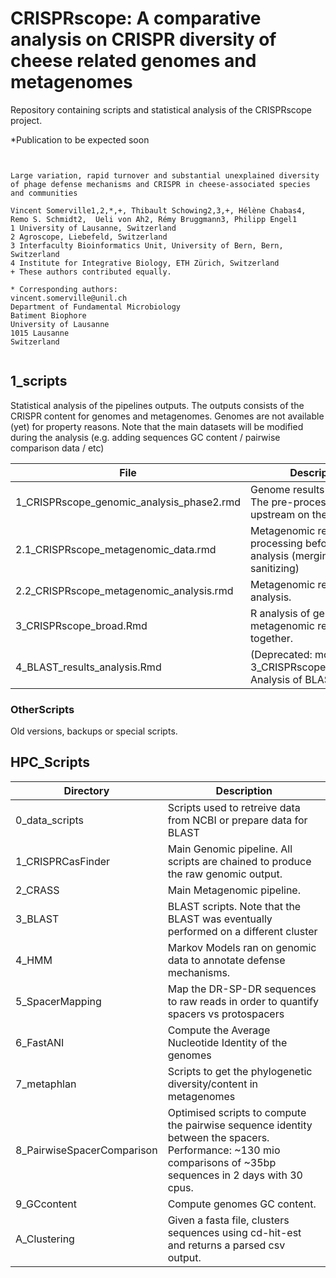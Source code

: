 # CRISPRscope: A comparative analysis on CRISPR diversity of cheese related genomes and metagenomes

Repository containing scripts and statistical analysis of the CRISPRscope project.

*Publication to be expected soon

<pre><code>

Large variation, rapid turnover and substantial unexplained diversity of phage defense mechanisms and CRISPR in cheese-associated species and communities

Vincent Somerville1,2,*,+, Thibault Schowing2,3,+, Hélène Chabas4, Remo S. Schmidt2,  Ueli von Ah2, Rémy Bruggmann3, Philipp Engel1
1 University of Lausanne, Switzerland
2 Agroscope, Liebefeld, Switzerland
3 Interfaculty Bioinformatics Unit, University of Bern, Bern, Switzerland
4 Institute for Integrative Biology, ETH Zürich, Switzerland
+ These authors contributed equally. 

* Corresponding authors:
vincent.somerville@unil.ch
Department of Fundamental Microbiology
Batiment Biophore
University of Lausanne
1015 Lausanne
Switzerland

</code></pre>






## 1_scripts

Statistical analysis of the pipelines outputs. The outputs consists of the CRISPR content for genomes and metagenomes. Genomes are not available (yet) for property reasons.
Note that the main datasets will be modified during the analysis (e.g. adding sequences GC content / pairwise comparison data / etc) 

| File | Description |
| ------------- | ------------- |
| 1_CRISPRscope_genomic_analysis_phase2.rmd | Genome results R analysis. The pre-processing is done upstream on the HPC side.  |
| 2.1_CRISPRscope_metagenomic_data.rmd      | Metagenomic results pre-processing before statistical analysis (merging and sanitizing)  |
| 2.2_CRISPRscope_metagenomic_analysis.rmd  | Metagenomic results R analysis. |
| 3_CRISPRscope_broad.Rmd                   | R analysis of genomic and metagenomic results together.  |
| 4_BLAST_results_analysis.Rmd              | (Deprecated: moved to 3_CRISPRscope_broad.Rmd) Analysis of BLAST output   |
	
### OtherScripts

Old versions, backups or special scripts.
 
 

## HPC_Scripts


| Directory | Description |
| ------------- | ------------- |
| 0_data_scripts             | Scripts used to retreive data from NCBI or prepare data for BLAST  |
| 1_CRISPRCasFinder          | Main Genomic pipeline. All scripts are chained to produce the raw genomic output.  |
| 2_CRASS                    | Main Metagenomic pipeline.   |
| 3_BLAST                    | BLAST scripts. Note that the BLAST was eventually performed on a different cluster  |
| 4_HMM                      | Markov Models ran on genomic data to annotate defense mechanisms.  |
| 5_SpacerMapping            | Map the DR-SP-DR sequences to raw reads in order to quantify spacers vs protospacers  |
| 6_FastANI                  | Compute the Average Nucleotide Identity of the genomes  |
| 7_metaphlan                | Scripts to get the phylogenetic diversity/content in metagenomes  |
| 8_PairwiseSpacerComparison | Optimised scripts to compute the pairwise sequence identity between the spacers. Performance: ~130 mio comparisons of ~35bp sequences in 2 days with 30 cpus.  |
| 9_GCcontent                | Compute genomes GC content.  |
| A_Clustering               | Given a fasta file, clusters sequences using cd-hit-est and returns a parsed csv output.  |









